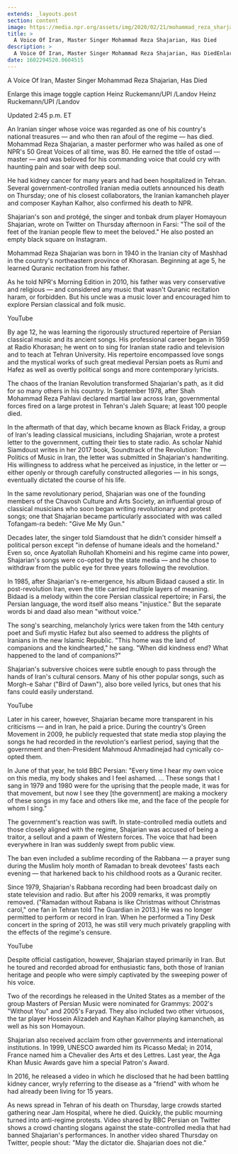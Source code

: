 ```yaml
--- 
extends: _layouts.post 
section: content 
image: https://media.npr.org/assets/img/2020/02/21/mohammad_reza_sharjarian_wide-49635ff928ea23647f03db6fb1d237dfdf6a24d9.jpg?s=1400 
title: > 
  A Voice Of Iran, Master Singer Mohammad Reza Shajarian, Has Died 
description: > 
  A Voice Of Iran, Master Singer Mohammad Reza Shajarian, Has DiedEnlarge this image toggle caption Heinz Ruckemann/UPI /Landov Heinz Ruckemann/UPI /LandovUpdated 2:45 p.m.Mohammad Reza Shajarian, a master performer who was hailed as one of NPR's 50 Great Voices of all time, was 80.Several government-controlled Iranian media outlets announced his death on Thursday; one of his closest collaborators, the Iranian kamancheh player and composer Kayhan Kalhor, also confirmed his death to NPR.Mohammad Reza Shajarian was born in 1940 in the Iranian city of Mashhad in the country's northeastern province of Khorasan.His professional career began in 1959 at Radio Khorasan; he went on to sing for Iranian state radio and television and to teach at Tehran University. 
date: 1602294520.0604515 
--- 
```

A Voice Of Iran, Master Singer Mohammad Reza Shajarian, Has Died

Enlarge this image toggle caption Heinz Ruckemann/UPI /Landov Heinz Ruckemann/UPI /Landov

Updated 2:45 p.m. ET

An Iranian singer whose voice was regarded as one of his country's national treasures — and who then ran afoul of the regime — has died. Mohammad Reza Shajarian, a master performer who was hailed as one of NPR's 50 Great Voices of all time, was 80. He earned the title of ostad — master — and was beloved for his commanding voice that could cry with haunting pain and soar with deep soul.

He had kidney cancer for many years and had been hospitalized in Tehran. Several government-controlled Iranian media outlets announced his death on Thursday; one of his closest collaborators, the Iranian kamancheh player and composer Kayhan Kalhor, also confirmed his death to NPR.

Shajarian's son and protégé, the singer and tonbak drum player Homayoun Shajarian, wrote on Twitter on Thursday afternoon in Farsi: "The soil of the feet of the Iranian people flew to meet the beloved." He also posted an empty black square on Instagram.

Mohammad Reza Shajarian was born in 1940 in the Iranian city of Mashhad in the country's northeastern province of Khorasan. Beginning at age 5, he learned Quranic recitation from his father.

As he told NPR's Morning Edition in 2010, his father was very conservative and religious — and considered any music that wasn't Quranic recitation haram, or forbidden. But his uncle was a music lover and encouraged him to explore Persian classical and folk music.

YouTube

By age 12, he was learning the rigorously structured repertoire of Persian classical music and its ancient songs. His professional career began in 1959 at Radio Khorasan; he went on to sing for Iranian state radio and television and to teach at Tehran University. His repertoire encompassed love songs and the mystical works of such great medieval Persian poets as Rumi and Hafez as well as overtly political songs and more contemporary lyricists.

The chaos of the Iranian Revolution transformed Shajarian's path, as it did for so many others in his country. In September 1978, after Shah Mohammad Reza Pahlavi declared martial law across Iran, governmental forces fired on a large protest in Tehran's Jaleh Square; at least 100 people died.

In the aftermath of that day, which became known as Black Friday, a group of Iran's leading classical musicians, including Shajarian, wrote a protest letter to the government, cutting their ties to state radio. As scholar Nahid Siamdoust writes in her 2017 book, Soundtrack of the Revolution: The Politics of Music in Iran, the letter was submitted in Shajarian's handwriting. His willingness to address what he perceived as injustice, in the letter or — either openly or through carefully constructed allegories — in his songs, eventually dictated the course of his life.

In the same revolutionary period, Shajarian was one of the founding members of the Chavosh Culture and Arts Society, an influential group of classical musicians who soon began writing revolutionary and protest songs; one that Shajarian became particularly associated with was called Tofangam-ra bedeh: "Give Me My Gun."

Decades later, the singer told Siamdoust that he didn't consider himself a political person except "in defense of humane ideals and the homeland." Even so, once Ayatollah Ruhollah Khomeini and his regime came into power, Shajarian's songs were co-opted by the state media — and he chose to withdraw from the public eye for three years following the revolution.

In 1985, after Shajarian's re-emergence, his album Bidaad caused a stir. In post-revolution Iran, even the title carried multiple layers of meaning. Bidaad is a melody within the core Persian classical repertoire; in Farsi, the Persian language, the word itself also means "injustice." But the separate words bi and daad also mean "without voice."

The song's searching, melancholy lyrics were taken from the 14th century poet and Sufi mystic Hafez but also seemed to address the plights of Iranians in the new Islamic Republic. "This home was the land of companions and the kindhearted," he sang. "When did kindness end? What happened to the land of companions?"

Shajarian's subversive choices were subtle enough to pass through the hands of Iran's cultural censors. Many of his other popular songs, such as Morgh-e Sahar ("Bird of Dawn"), also bore veiled lyrics, but ones that his fans could easily understand.

YouTube

Later in his career, however, Shajarian became more transparent in his criticisms — and in Iran, he paid a price. During the country's Green Movement in 2009, he publicly requested that state media stop playing the songs he had recorded in the revolution's earliest period, saying that the government and then-President Mahmoud Ahmadinejad had cynically co-opted them.

In June of that year, he told BBC Persian: "Every time I hear my own voice on this media, my body shakes and I feel ashamed. ... These songs that I sang in 1979 and 1980 were for the uprising that the people made, it was for that movement, but now I see they [the government] are making a mockery of these songs in my face and others like me, and the face of the people for whom I sing."

The government's reaction was swift. In state-controlled media outlets and those closely aligned with the regime, Shajarian was accused of being a traitor, a sellout and a pawn of Western forces. The voice that had been everywhere in Iran was suddenly swept from public view.

The ban even included a sublime recording of the Rabbana — a prayer sung during the Muslim holy month of Ramadan to break devotees' fasts each evening — that harkened back to his childhood roots as a Quranic reciter.

Since 1979, Shajarian's Rabbana recording had been broadcast daily on state television and radio. But after his 2009 remarks, it was promptly removed. ("Ramadan without Rabana is like Christmas without Christmas carol," one fan in Tehran told The Guardian in 2013.) He was no longer permitted to perform or record in Iran. When he performed a Tiny Desk concert in the spring of 2013, he was still very much privately grappling with the effects of the regime's censure.

YouTube

Despite official castigation, however, Shajarian stayed primarily in Iran. But he toured and recorded abroad for enthusiastic fans, both those of Iranian heritage and people who were simply captivated by the sweeping power of his voice.

Two of the recordings he released in the United States as a member of the group Masters of Persian Music were nominated for Grammys: 2002's "Without You" and 2005's Faryad. They also included two other virtuosos, the tar player Hossein Alizadeh and Kayhan Kalhor playing kamancheh, as well as his son Homayoun.

Shajarian also received acclaim from other governments and international institutions. In 1999, UNESCO awarded him its Picasso Medal; in 2014, France named him a Chevalier des Arts et des Lettres. Last year, the Aga Khan Music Awards gave him a special Patron's Award.

In 2016, he released a video in which he disclosed that he had been battling kidney cancer, wryly referring to the disease as a "friend" with whom he had already been living for 15 years.

As news spread in Tehran of his death on Thursday, large crowds started gathering near Jam Hospital, where he died. Quickly, the public mourning turned into anti-regime protests. Video shared by BBC Persian on Twitter shows a crowd chanting slogans against the state-controlled media that had banned Shajarian's performances. In another video shared Thursday on Twitter, people shout: "May the dictator die. Shajarian does not die."